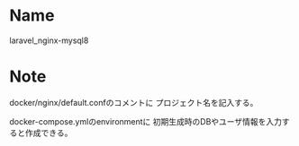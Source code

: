 # Name
laravel_nginx-mysql8

# Note
docker/nginx/default.confのコメントに
プロジェクト名を記入する。

docker-compose.ymlのenvironmentに
初期生成時のDBやユーザ情報を入力すると作成できる。
